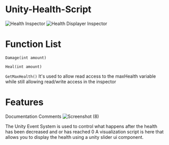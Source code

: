 # Unity-Health-Script
![Health Inspector](https://github.com/user-attachments/assets/a9bbea22-ccdf-4fc2-8076-bb7f94dc24b6)
![Health Displayer Inspector](https://github.com/user-attachments/assets/0ef3d333-cbf7-4baf-97fb-1d3eeead61e2)

# Function List
`Damage(int amount)`

`Heal(int amount)`

`GetMaxHealth()`
It's used to allow read access to the maxHealth variable while still allowing read/write access in the inspector

# Features
Documentation Comments
![Screenshot (8)](https://github.com/user-attachments/assets/10d53d93-a514-445c-bc55-5a2ae5af9dca)

The Unity Event System is used to control what happens after the health has been decreased and or has reached 0
A visualization script is here that allows you to display the health using a unity slider ui component.
